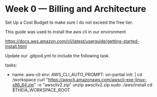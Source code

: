 # Week 0 — Billing and Architecture

Set Up a Cost Budget to make sure I do not exceed the free tier. 

This guide was used to install the aws cli in our environment 

https://docs.aws.amazon.com/cli/latest/userguide/getting-started-install.html

Update our .gitpod.yml to include the following task.



tasks:
  - name: aws-cli
    env:
      AWS_CLI_AUTO_PROMPT: on-partial
    init: |
      cd /workspace
      curl "https://awscli.amazonaws.com/awscli-exe-linux-x86_64.zip" -o "awscliv2.zip"
      unzip awscliv2.zip
      sudo ./aws/install
      cd $THEIA_WORKSPACE_ROOT
